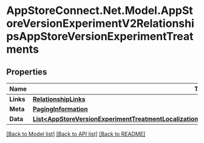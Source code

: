 # AppStoreConnect.Net.Model.AppStoreVersionExperimentV2RelationshipsAppStoreVersionExperimentTreatments

## Properties

Name | Type | Description | Notes
------------ | ------------- | ------------- | -------------
**Links** | [**RelationshipLinks**](RelationshipLinks.md) |  | [optional] 
**Meta** | [**PagingInformation**](PagingInformation.md) |  | [optional] 
**Data** | [**List&lt;AppStoreVersionExperimentTreatmentLocalizationRelationshipsAppStoreVersionExperimentTreatmentData&gt;**](AppStoreVersionExperimentTreatmentLocalizationRelationshipsAppStoreVersionExperimentTreatmentData.md) |  | [optional] 

[[Back to Model list]](../README.md#documentation-for-models) [[Back to API list]](../README.md#documentation-for-api-endpoints) [[Back to README]](../README.md)


